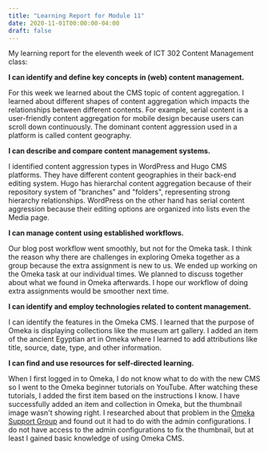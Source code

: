 ```yaml
---
title: "Learning Report for Module 11"
date: 2020-11-01T00:00:00-04:00
draft: false
---
```

My learning report for the eleventh week of ICT 302 Content Management class:

**I can identify and define key concepts in (web) content management.**

For this week we learned about the CMS topic of content aggregation. I learned about different shapes of content aggregation which impacts the relationships between different contents. For example, serial content is a user-friendly content aggregation for mobile design because users can scroll down continuously. The dominant content aggression used in a platform is called content geography.  


**I can describe and compare content management systems.**

I identified content aggression types in WordPress and Hugo CMS platforms. They have different content geographies in their back-end editing system. Hugo has hierarchal content aggregation because of their repository system of "branches" and "folders", representing strong hierarchy relationships. WordPress on the other hand has serial content aggression because their editing options are organized into lists even the Media page. 


**I can manage content using established workflows.**

Our blog post workflow went smoothly, but not for the Omeka task. I think the reason why there are challenges in exploring Omeka together as a group because the extra assignment is new to us. We ended up working on the Omeka task at our individual times. We planned to discuss together about what we found in Omeka afterwards. I hope our workflow of doing extra assignments would be smoother next time. 

**I can identify and employ technologies related to content management.**

I can identify the features in the Omeka CMS. I learned that the purpose of Omeka is displaying collections like the museum art gallery. I added an item of the ancient Egyptian art in Omeka where I learned to add attributions like title, source, date, type, and other information. 


**I can find and use resources for self-directed learning.**

 When I first logged in to Omeka, I do not know what to do with the new CMS so I went to the Omeka beginner tutorials on YouTube. After watching these tutorials, I added the first item based on the instructions I know. I have successfully added an item and collection in Omeka, but the thumbnail image wasn't showing right. I researched about that problem in the [Omeka Support Group](https://forum.omeka.org/t/show-thumbnails-on-items/5975) and found out it had to do with the admin configurations. I do not have access to the admin configurations to fix the thumbnail, but at least I gained basic knowledge of using Omeka CMS.  
